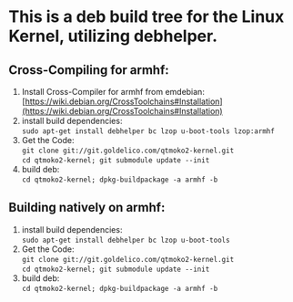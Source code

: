 # This is a deb build tree for the Linux Kernel, utilizing debhelper.

## Cross-Compiling for armhf:  
1.  Install Cross-Compiler for armhf from emdebian:
    [https://wiki.debian.org/CrossToolchains#Installation](https://wiki.debian.org/CrossToolchains#Installation)
2.  install build dependencies:  
    `sudo apt-get install debhelper bc lzop u-boot-tools lzop:armhf`
3.  Get the Code:  
    `git clone git://git.goldelico.com/qtmoko2-kernel.git`  
    `cd qtmoko2-kernel; git submodule update --init`
4.  build deb:  
    `cd qtmoko2-kernel; dpkg-buildpackage -a armhf -b`

## Building natively on armhf:
1.  install build dependencies:  
    `sudo apt-get install debhelper bc lzop u-boot-tools`
2.  Get the Code:  
    `git clone git://git.goldelico.com/qtmoko2-kernel.git`  
    `cd qtmoko2-kernel; git submodule update --init`
3.  build deb:  
    `cd qtmoko2-kernel; dpkg-buildpackage -a armhf -b`
